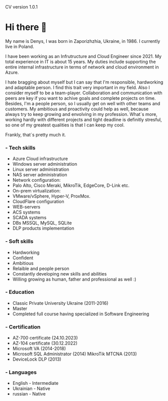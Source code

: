 <!DOCTYPE html>
<html>
<head>CV version 1.0.1</head>
<body>
<h1>Hi there 👋</h1> 
<p>My name is Denys, I was born in Zaporizhzhia, Ukraine, in 1986. I currently live in Poland.<br>
  
I have been working as an Infrutructure and Cloud Engineer since 2021. My total experience in IT is about 15 years. 
My duties include supporting the entire internal infrastructure in terms of network and cloud environment in Azure.<br>

I hate bragging about myself but I can say that I'm responsible, hardworking and adaptable person. I find this trait very important in my field.
Also I consider myself to be a team-player. Collaboration and communication with peers are key if you want to achive goals and complete projects on time.
Besides, I'm a people person, so I usually get on well with other teams and customers. My ambitious and proactivity could help as well, because always try to keep growing and envolving in my profession. What`s more, working hardly with different projects and tight deadline is definitly stresful, so one of my greatest qualities is that I can keep my cool.

Frankly, that`s pretty much it.</p>    

<h3>- Tech skills</h3>
<ul>
<li>Azure Cloud infrastructure</li>
<li>Windows server administration</li>
<li>Linux server administration</li>
<li>NAS server administration</li>
<li>Network configuration:</li>
<li>Palo Alto, Cisco Meraki, MikroTik, EdgeCore, D-Link etc.</li>
<li>On-prem virtualization:</li>
<li>VMware/vSphere, Hyper-V, ProxMox.</li>
<li>CloudFlare configuration</li>
<li>WEB-servers </li>
<li>ACS systems</li>
<li>SCADA systems</li>
<li>DBs MSSQL, MySQL, SQLite</li>
<li>DLP products implementation</li>
</ul>
<h3>- Soft skills</h3>
<ul>
<li>Hardworking</li>
<li>Confident</li>
<li>Ambitious</li>
<li>Relaible and people person</li>
<li>Constantly developing new skills and abilities</li>
<li>Willing growing as human, father and professional as well :)</li>
</ul>
<h3>- Education </h3>
<ul>
<li>Classic Private University Ukraine (2011-2016)</li>
<li>Master</li>
<li>Completed full course having specialized in Software Engineering </li>
</ul>
<h3>- Certification</h3>
<ul>
<li>AZ-700 certificate (24.10.2023)</li>
<li>AZ-104 certificate (30.12.2022)</li>
<li>Microsoft VA (2014-2018)</li>
<li>Microsoft SQL Administrator (2014) MikroTik MTCNA (2013)</li>
<li>DeviceLock DLP (2013)</li>
</ul>
<h3>- Languages</h3>
<ul>
<li>English - Intermediate</li>
<li>Ukrainian - Native </li>
<li>russian - Native</li>
</ul>
</body>
</html>
